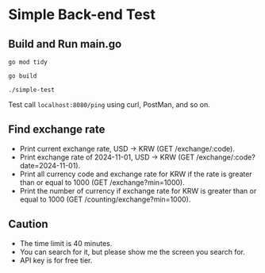 # Simple Back-end Test

## Build and Run main.go

```
go mod tidy

go build

./simple-test
```

Test call `localhost:8080/ping` using curl, PostMan, and so on.

## Find exchange rate

- Print current exchange rate, USD -> KRW (GET /exchange/:code).
- Print exchange rate of 2024-11-01, USD -> KRW (GET /exchange/:code?date=2024-11-01).
- Print all currency code and exchange rate for KRW if the rate is greater than or equal to 1000 (GET /exchange?min=1000).
- Print the number of currency if exchange rate for KRW is greater than or equal to 1000 (GET /counting/exchange?min=1000).

## Caution
- The time limit is 40 minutes.
- You can search for it, but please show me the screen you search for.
- API key is for free tier.
